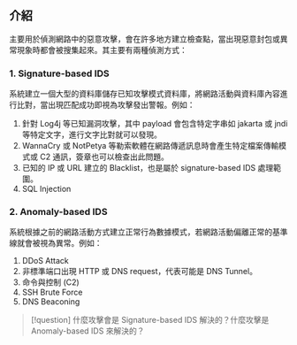 ## 介紹
主要用於偵測網路中的惡意攻擊，會在許多地方建立檢查點，當出現惡意封包或異常現象時都會被搜集起來。其主要有兩種偵測方式：
### 1. Signature-based IDS
系統建立一個大型的資料庫儲存已知攻擊模式資料庫，將網路活動與資料庫內容進行比對，當出現匹配成功即視為攻擊發出警報。例如：
1. 針對 Log4j 等已知漏洞攻擊，其中 payload 會包含特定字串如 jakarta 或 jndi 等特定文字，進行文字比對就可以發現。
2. WannaCry 或 NotPetya 等勒索軟體在網路傳遞訊息時會產生特定檔案傳輸模式或 C2 通訊，簽章也可以檢查出此問題。
3. 已知的 IP 或 URL 建立的 Blacklist，也是屬於 signature-based IDS 處理範圍。
4. SQL Injection
### 2. Anomaly-based IDS
系統根據之前的網路活動方式建立正常行為數據模式，若網路活動偏離正常的基準線就會被視為異常。例如：
1. DDoS Attack
2. 非標準端口出現 HTTP 或 DNS request，代表可能是 DNS Tunnel。
3. 命令與控制 (C2)
4. SSH Brute Force
5. DNS Beaconing

>[!question] 什麼攻擊會是 Signature-based IDS 解決的？什麼攻擊是 Anomaly-based IDS 來解決的？

